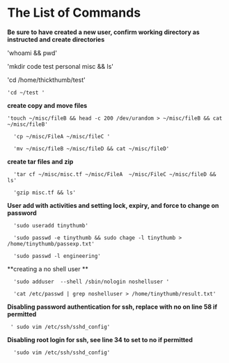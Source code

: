 
# The List of Commands




**Be sure to have created a new user, confirm working directory as instructed
and create directories**

 'whoami && pwd'

 'mkdir code test personal misc && ls'

   'cd /home/thickthumb/test'

    'cd ~/test '

**create copy and move files**

    'touch ~/misc/fileB && head -c 200 /dev/urandom > ~/misc/fileB && cat ~/misc/fileB'

      'cp ~/misc/FileA ~/misc/fileC '

      'mv ~/misc/fileB ~/misc/fileD && cat ~/misc/fileD'

**create tar files and zip**

      'tar cf ~/misc/misc.tf ~/misc/FileA  ~/misc/FileC ~/misc/fileD && ls'

      'gzip misc.tf && ls'

**User add with activities and setting lock, expiry, and 
force to change on password**

      'sudo useradd tinythumb'

      'sudo passwd -e tinythumb && sudo chage -l tinythumb > /home/tinythumb/passexp.txt'

      'sudo passwd -l engineering'

**creating a no shell user **

      'sudo adduser  --shell /sbin/nologin noshelluser '

      'cat /etc/passwd | grep noshelluser > /home/tinythumb/result.txt'

**Disabling password authentication for ssh, replace with no 
on line 58 if permitted**

     ' sudo vim /etc/ssh/sshd_config'

**Disabling root login for ssh, see line 34 to set to no if 
permitted**

      'sudo vim /etc/ssh/sshd_config'
